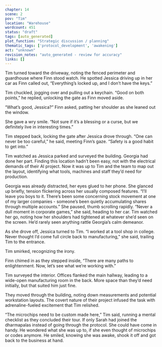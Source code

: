 ```yaml
---
chapter: 14
scene: 2
pov: "Tim"
location: "Warehouse"
wordcount: 451
status: "draft"
tags: [auto_generated]
plot_function: "Strategic discussion / planning"
thematic_tags: ['protocol_development', 'awakening']
act: "unknown"
revision_notes: "auto_generated - review for accuracy"
links: []
---
```


Tim turned toward the driveway, noting the fenced perimeter and guardhouse where Finn stood watch. He spotted Jessica driving up in her car as Finn called out, “Everything’s locked up, and I don’t have the keys.” 

Tim chuckled, jogging over and pulling out a keychain. “Good on both points,” he replied, unlocking the gate as Finn moved aside. 

“What’s good, Jessica?” Finn asked, patting her shoulder as she leaned out the window. 

She gave a wry smile. “Not sure if it’s a blessing or a curse, but we definitely live in interesting times.” 

Tim stepped back, locking the gate after Jessica drove through. “One can never be too careful,” he said, meeting Finn’s gaze. “Safety is a good habit to get into.” 

Tim watched as Jessica parked and surveyed the building. Georgia had done her part. Finding this location hadn’t been easy, not with the electrical demands of their AI project. Now it was up to Tim and the team to map out the layout, identifying what tools, machines and staff they’d need for production. 

Georgia was already distracted, her eyes glued to her phone. She glanced up briefly, tension flickering across her usually composed features. “I’ll leave you boys to it. There’s been some concerning stock movement at one of my larger companies - someone’s been quietly accumulating shares through multiple accounts.” She paused, thumb scrolling rapidly. “Never a dull moment in corporate games,” she said, heading to her car. Tim watched her go, noting how her shoulders had tightened at whatever she’d seen on the screen. He’d rarely seen anything rattle Georgia’s calm demeanor. 

As she drove off, Jessica turned to Tim. “I worked at a tool shop in college. Never thought I’d come full circle back to manufacturing,” she said, trailing Tim to the entrance. 

Tim smirked, recognizing the irony. 

Finn chimed in as they stepped inside, “There are many paths to enlightenment. Now, let’s see what we’re working with.” 

Tim surveyed the interior. Offices flanked the main hallway, leading to a wide-open manufacturing room in the back. More space than they’d need initially, but that suited him just fine. 

They moved through the building, noting down measurements and potential workstation layouts. The covert nature of their project infused the task with adrenaline-fueled excitement that Tim relished. 

“The microchips need to be custom made here,” Tim said, running a mental checklist as they concluded their tour. If only Sarah had joined the dharmapalas instead of going through the protocol. She could have come in handy. He wondered what she was up to, if she even thought of microchips or codes anymore. He smiled, knowing she was awake, shook it off and got back to the business at hand.
